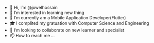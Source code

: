 - 👋 Hi, I’m @jowelhossain
- 👀 I’m interested in learning new thing
- 🌱 I’m currently am a Mobile Application Developer(Flutter)
- 🎓 I complited my gratuation with Computer Science and Engineering
- 💞️ I’m looking to collaborate on new learner and specialist
- 📫 How to reach me ...

<!---
jowelhossain/jowelhossain is a ✨ special ✨ repository because its `README.md` (this file) appears on your GitHub profile.
You can click the Preview link to take a look at your changes.
--->
